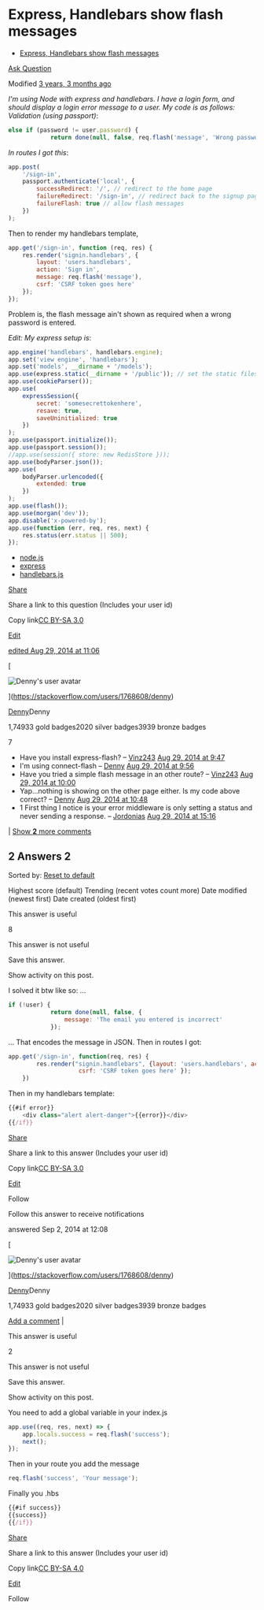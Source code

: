 <!-- Node.js Flash Messages -->

# **Express, Handlebars show flash messages**

-   [Express, Handlebars show flash messages](https://stackoverflow.com/questions/25564123/express-handlebars-show-flash-messages)

[Ask Question](https://stackoverflow.com/questions/ask)

Modified [3 years, 3 months ago](https://stackoverflow.com/questions/25564123/express-handlebars-show-flash-messages?lastactivity '2020-11-28 21:57:08Z')

[](https://stackoverflow.com/posts/25564123/timeline)

_I'm using Node with express and handlebars. I have a login form, and should display a login error message to a user. My code is as follows: Validation (using passport)_:

```javascript
else if (password != user.password) {
            return done(null, false, req.flash('message', 'Wrong password'));

```

_In routes I got this_:

```javascript
app.post(
	'/sign-in',
	passport.authenticate('local', {
		successRedirect: '/', // redirect to the home page
		failureRedirect: '/sign-in', // redirect back to the signup page if there is an error
		failureFlash: true // allow flash messages
	})
);
```

Then to render my handlebars template,

```javascript
app.get('/sign-in', function (req, res) {
	res.render('signin.handlebars', {
		layout: 'users.handlebars',
		action: 'Sign in',
		message: req.flash('message'),
		csrf: 'CSRF token goes here'
	});
});
```

Problem is, the flash message ain't shown as required when a wrong password is entered.

_Edit: My express setup is_:

```javascript
app.engine('handlebars', handlebars.engine);
app.set('view engine', 'handlebars');
app.set('models', __dirname + '/models');
app.use(express.static(__dirname + '/public')); // set the static files location /public/img will be /img for users
app.use(cookieParser());
app.use(
	expressSession({
		secret: 'somesecrettokenhere',
		resave: true,
		saveUninitialized: true
	})
);
app.use(passport.initialize());
app.use(passport.session());
//app.use(session({ store: new RedisStore }));
app.use(bodyParser.json());
app.use(
	bodyParser.urlencoded({
		extended: true
	})
);
app.use(flash());
app.use(morgan('dev'));
app.disable('x-powered-by');
app.use(function (err, req, res, next) {
	res.status(err.status || 500);
});
```

-   [node.js](https://stackoverflow.com/questions/tagged/node.js "show questions tagged 'node.js'")
-   [express](https://stackoverflow.com/questions/tagged/express "show questions tagged 'express'")
-   [handlebars.js](https://stackoverflow.com/questions/tagged/handlebars.js "show questions tagged 'handlebars.js'")

[Share](https://stackoverflow.com/q/25564123/15588573 'Short permalink to this question')

Share a link to this question (Includes your user id)

Copy link[CC BY-SA 3.0](https://creativecommons.org/licenses/by-sa/3.0/ 'The current license for this post: CC BY-SA 3.0')

[Edit](https://stackoverflow.com/posts/25564123/edit 'Revise and improve this post')

[edited Aug 29, 2014 at 11:06](https://stackoverflow.com/posts/25564123/revisions 'show all edits to this post')

[

![Denny's user avatar](https://www.gravatar.com/avatar/dfce38e13c513e4a0795c4c17f5a0109?s=64&d=identicon&r=PG)

](https://stackoverflow.com/users/1768608/denny)

[Denny](https://stackoverflow.com/users/1768608/denny)Denny

1,74933 gold badges2020 silver badges3939 bronze badges

7

-   Have you install express-flash?
    – [Vinz243](https://stackoverflow.com/users/2533082/vinz243 '9,782 reputation')
    [Aug 29, 2014 at 9:47](https://stackoverflow.com/questions/25564123/express-handlebars-show-flash-messages#comment39924917_25564123)
-   I'm using connect-flash
    – [Denny](https://stackoverflow.com/users/1768608/denny '1,749 reputation')
    [Aug 29, 2014 at 9:56](https://stackoverflow.com/questions/25564123/express-handlebars-show-flash-messages#comment39925216_25564123)
-   Have you tried a simple flash message in an other route?
    – [Vinz243](https://stackoverflow.com/users/2533082/vinz243 '9,782 reputation')
    [Aug 29, 2014 at 10:00](https://stackoverflow.com/questions/25564123/express-handlebars-show-flash-messages#comment39925329_25564123)
-   Yap...nothing is showing on the other page either. Is my code above correct?
    – [Denny](https://stackoverflow.com/users/1768608/denny '1,749 reputation')
    [Aug 29, 2014 at 10:48](https://stackoverflow.com/questions/25564123/express-handlebars-show-flash-messages#comment39926680_25564123)
-   1
    First thing I notice is your error middleware is only setting a status and never sending a response.
    – [Jordonias](https://stackoverflow.com/users/751467/jordonias '5,798 reputation')
    [Aug 29, 2014 at 15:16](https://stackoverflow.com/questions/25564123/express-handlebars-show-flash-messages#comment39935649_25564123)

[](https://stackoverflow.com/questions/25564123/express-handlebars-show-flash-messages# 'Use comments to ask for more information or suggest improvements. Avoid answering questions in comments.') | [Show **2** more comments](https://stackoverflow.com/questions/25564123/express-handlebars-show-flash-messages# 'Expand to show all comments on this post')

## 2 Answers 2

Sorted by: [Reset to default](https://stackoverflow.com/questions/25564123/express-handlebars-show-flash-messages?answertab=scoredesc#tab-top)

Highest score (default) Trending (recent votes count more) Date modified (newest first) Date created (oldest first)

This answer is useful

8

This answer is not useful

Save this answer.

[](https://stackoverflow.com/posts/25623077/timeline)

Show activity on this post.

I solved it btw like so: ...

```javascript
if (!user) {
            return done(null, false, {
                message: 'The email you entered is incorrect'
            });
```

... That encodes the message in JSON. Then in routes I got:

```javascript
app.get('/sign-in', function(req, res) {
        res.render("signin.handlebars", {layout: 'users.handlebars', action: 'Sign in', ***error: req.flash('error')***,
                    csrf: 'CSRF token goes here' });
    })
```

Then in my handlebars template:

```javascript
{{#if error}}
    <div class="alert alert-danger">{{error}}</div>
{{/if}}
```

[Share](https://stackoverflow.com/a/25623077/15588573 'Short permalink to this answer')

Share a link to this answer (Includes your user id)

Copy link[CC BY-SA 3.0](https://creativecommons.org/licenses/by-sa/3.0/ 'The current license for this post: CC BY-SA 3.0')

[Edit](https://stackoverflow.com/posts/25623077/edit 'Revise and improve this post')

Follow

Follow this answer to receive notifications

answered Sep 2, 2014 at 12:08

[

![Denny's user avatar](https://www.gravatar.com/avatar/dfce38e13c513e4a0795c4c17f5a0109?s=64&d=identicon&r=PG)

](https://stackoverflow.com/users/1768608/denny)

[Denny](https://stackoverflow.com/users/1768608/denny)Denny

1,74933 gold badges2020 silver badges3939 bronze badges

[Add a comment](https://stackoverflow.com/questions/25564123/express-handlebars-show-flash-messages# 'Use comments to ask for more information or suggest improvements. Avoid comments like “+1” or “thanks”.') | [](https://stackoverflow.com/questions/25564123/express-handlebars-show-flash-messages# 'Expand to show all comments on this post')

This answer is useful

2

This answer is not useful

Save this answer.

[](https://stackoverflow.com/posts/65054864/timeline)

Show activity on this post.

You need to add a global variable in your index.js

```javascript
app.use((req, res, next) => {
	app.locals.success = req.flash('success');
	next();
});
```

Then in your route you add the message

```javascript
req.flash('success', 'Your message');
```

Finally you .hbs

```javascript
{{#if success}}
{{success}}
{{/if}}
```

[Share](https://stackoverflow.com/a/65054864/15588573 'Short permalink to this answer')

Share a link to this answer (Includes your user id)

Copy link[CC BY-SA 4.0](https://creativecommons.org/licenses/by-sa/4.0/ 'The current license for this post: CC BY-SA 4.0')

[Edit](https://stackoverflow.com/posts/65054864/edit 'Revise and improve this post')

Follow
